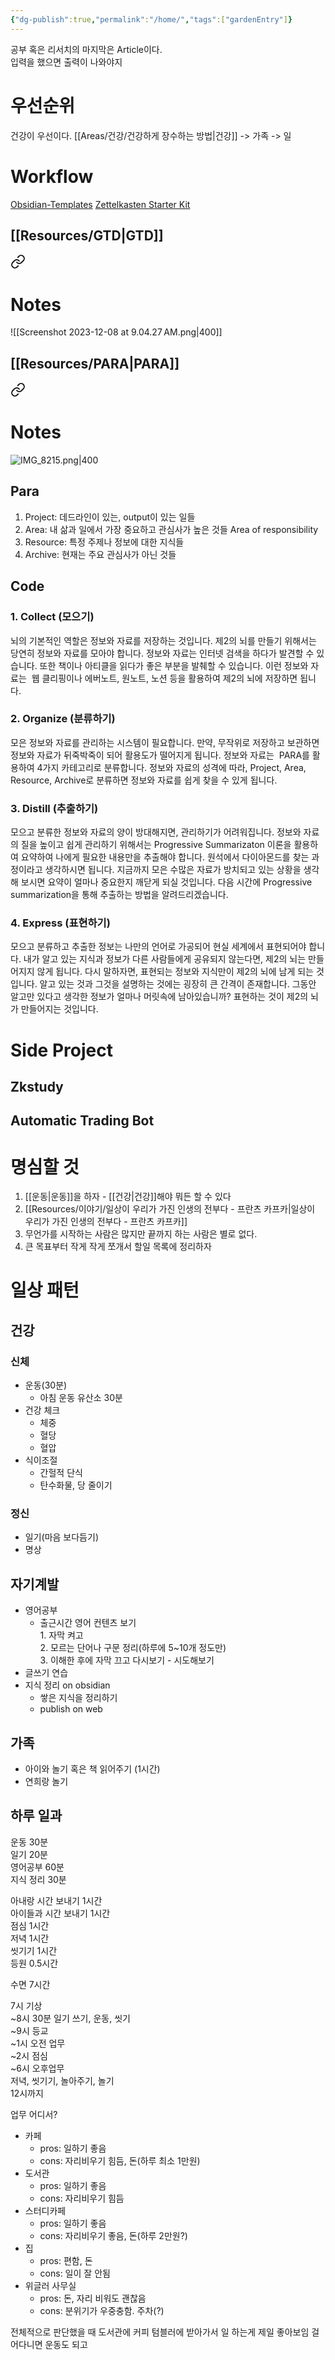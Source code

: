 ```yaml
---
{"dg-publish":true,"permalink":"/home/","tags":["gardenEntry"]}
---
```



공부 혹은 리서치의 마지막은 Article이다.  
입력을 했으면 출력이 나와야지

# 우선순위
건강이 우선이다.
[[Areas/건강/건강하게 장수하는 방법\|건강]] -> 가족 -> 일

# Workflow
[Obsidian-Templates](https://github.com/groepl/Obsidian-Templates)
[Zettelkasten Starter Kit](https://github.com/groepl/Obsidian-Zettelkasten-Starter-Kit)

## [[Resources/GTD\|GTD]]

<div class="transclusion internal-embed is-loaded"><a class="markdown-embed-link" href="/resources/gtd/#notes" aria-label="Open link"><svg xmlns="http://www.w3.org/2000/svg" width="24" height="24" viewBox="0 0 24 24" fill="none" stroke="currentColor" stroke-width="2" stroke-linecap="round" stroke-linejoin="round" class="svg-icon lucide-link"><path d="M10 13a5 5 0 0 0 7.54.54l3-3a5 5 0 0 0-7.07-7.07l-1.72 1.71"></path><path d="M14 11a5 5 0 0 0-7.54-.54l-3 3a5 5 0 0 0 7.07 7.07l1.71-1.71"></path></svg></a><div class="markdown-embed">



# Notes

![[Screenshot 2023-12-08 at 9.04.27 AM.png\|400]]


</div></div>


## [[Resources/PARA\|PARA]]

<div class="transclusion internal-embed is-loaded"><a class="markdown-embed-link" href="/resources/para/#notes" aria-label="Open link"><svg xmlns="http://www.w3.org/2000/svg" width="24" height="24" viewBox="0 0 24 24" fill="none" stroke="currentColor" stroke-width="2" stroke-linecap="round" stroke-linejoin="round" class="svg-icon lucide-link"><path d="M10 13a5 5 0 0 0 7.54.54l3-3a5 5 0 0 0-7.07-7.07l-1.72 1.71"></path><path d="M14 11a5 5 0 0 0-7.54-.54l-3 3a5 5 0 0 0 7.07 7.07l1.71-1.71"></path></svg></a><div class="markdown-embed">



# Notes

![IMG_8215.png|400](/img/user/Archive/Attachment/IMG_8215.png)

## Para

1. Project: 데드라인이 있는, output이 있는 일들
2. Area: 내 삶과 일에서 가장 중요하고 관심사가 높은 것들 Area of responsibility
3. Resource: 특정 주제나 정보에 대한 지식들
4. Archive: 현재는 주요 관심사가 아닌 것들

## Code

### 1. Collect (모으기)

뇌의 기본적인 역할은 정보와 자료를 저장하는 것입니다. 제2의 뇌를 만들기 위해서는 당연히 정보와 자료를 모아야 합니다. 정보와 자료는 인터넷 검색을 하다가 발견할 수 있습니다. 또한 책이나 아티클을 읽다가 좋은 부분을 발췌할 수 있습니다. 이런 정보와 자료는  웹 클리핑이나 에버노트, 원노트, 노션 등을 활용하여 제2의 뇌에 저장하면 됩니다.

### 2. Organize (분류하기)

모은 정보와 자료를 관리하는 시스템이 필요합니다. 만약, 무작위로 저장하고 보관하면 정보와 자료가 뒤죽박죽이 되어 활용도가 떨어지게 됩니다. 정보와 자료는  PARA를 활용하여 4가지 카테고리로 분류합니다. 정보와 자료의 성격에 따라, Project, Area, Resource, Archive로 분류하면 정보와 자료를 쉽게 찾을 수 있게 됩니다.

### 3. Distill (추출하기)

모으고 분류한 정보와 자료의 양이 방대해지면, 관리하기가 어려워집니다. 정보와 자료의 질을 높이고 쉽게 관리하기 위해서는 Progressive Summarizaton 이론을 활용하여 요약하여 나에게 필요한 내용만을 추출해야 합니다. 원석에서 다이아몬드를 찾는 과정이라고 생각하시면 됩니다. 지금까지 모은 수많은 자료가 방치되고 있는 상황을 생각해 보시면 요약이 얼마나 중요한지 깨닫게 되실 것입니다. 다음 시간에 Progressive summarization을 통해 추출하는 방법을 알려드리겠습니다.

### 4. Express (표현하기)

모으고 분류하고 추출한 정보는 나만의 언어로 가공되어 현실 세계에서 표현되어야 합니다. 내가 알고 있는 지식과 정보가 다른 사람들에게 공유되지 않는다면, 제2의 뇌는 만들어지지 않게 됩니다. 다시 말하자면, 표현되는 정보와 지식만이 제2의 뇌에 남게 되는 것입니다. 알고 있는 것과 그것을 설명하는 것에는 굉장히 큰 간격이 존재합니다. 그동안 알고만 있다고 생각한 정보가 얼마나 머릿속에 남아있습니까? 표현하는 것이 제2의 뇌가 만들어지는 것입니다.


</div></div>


# Side Project
## Zkstudy

## Automatic Trading Bot

# 명심할 것

1. [[운동\|운동]]을 하자 - [[건강\|건강]]해야 뭐든 할 수 있다
2. [[Resources/이야기/일상이 우리가 가진 인생의 전부다 - 프란츠 카프카\|일상이 우리가 가진 인생의 전부다 - 프란츠 카프카]]
3. 무언가를 시작하는 사람은 많지만 끝까지 하는 사람은 별로 없다.
4. 큰 목표부터 작게 작게 쪼개서 할일 목록에 정리하자

# 일상 패턴
## 건강
### 신체
- 운동(30분)
	- 아침 운동 유산소 30분
- 건강 체크
	- 체중
	- 혈당
	- 혈압
- 식이조절
	- 간헐적 단식
	- 탄수화물, 당 줄이기

### 정신
- 일기(마음 보다듬기)
- 명상

## 자기계발
- 영어공부
	- 출근시간 영어 컨텐츠 보기  
			1. 자막 켜고  
			2. 모르는 단어나 구문 정리(하루에 5~10개 정도만)  
			3. 이해한 후에 자막 끄고 다시보기 - 시도해보기  
- 글쓰기 연습
- 지식 정리 on obsidian
	- 쌓은 지식을 정리하기
	- publish on web
 

## 가족
- 아이와 놀기 혹은 책 읽어주기 (1시간)
- 연희랑 놀기

## 하루 일과
운동 30분  
일기 20분  
영어공부 60분  
지식 정리 30분  
 
아내랑 시간 보내기 1시간  
아이들과 시간 보내기 1시간  
점심 1시간  
저녁 1시간  
씻기기 1시간  
등원 0.5시간  

수면 7시간  

7시 기상  
~8시 30분 일기 쓰기, 운동, 씻기  
~9시 등교  
~1시 오전 업무  
~2시 점심  
~6시 오후업무  
저녁, 씻기기, 놀아주기, 놀기  
12시까지  

업무 어디서?
- 카페
	- pros: 일하기 좋음
	- cons: 자리비우기 힘듬, 돈(하루 최소 1만원)
- 도서관
	- pros: 일하기 좋음
	- cons: 자리비우기 힘듬
- 스터디카페
	- pros: 일하기 좋음
	- cons: 자리비우기 좋음, 돈(하루 2만원?)
- 집
	- pros: 편함, 돈
	- cons: 일이 잘 안됨
- 위글러 사무실
	- pros: 돈, 자리 비워도 괜찮음
	- cons: 분위기가 우중충함. 주차(?)

전체적으로 판단했을 때 도서관에 커피 텀블러에 받아가서 일 하는게 제일 좋아보임
걸어다니면 운동도 되고
